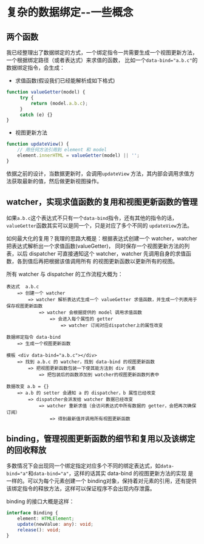 # 复杂的数据绑定--一些概念

## 两个函数

我已经整理出了数据绑定的方式，一个绑定指令一共需要生成一个视图更新方法，一个根据绑定路径（或者表达式）来求值的函数，
比如一个`data-bind="a.b.c"`的数据绑定指令，会生成：

* 求值函数(假设我们已经能解析成如下格式)
```typescript
function valueGetter(model) {
	 try {
		 return (model.a.b.c);
	 }
	 catch (e) {}
}
```

* 视图更新方法
```typescript
function updateView() {
	// 用任何方法引用到 element 和 model
	element.innerHTML = valueGetter(model) || '';
}
```

依据之前的设计，当数据更新时，会调用`updateView` 方法，其内部会调用求值方法获取最新的值，然后做更新视图操作。

## watcher，实现求值函数的复用和视图更新函数的管理

如果`a.b.c`这个表达式不只有一个`data-bind`指令，还有其他的指令的话，`valueGetter`函数其实可以是同一个，只是对应了多个不同的
`updateView`方法。

如何最大化的复用？我理的思路大概是：根据表达式创建一个 watcher，watcher 把表达式解析出一个求值函数(valueGetter)，
同时保存一个视图更新方法的列表，以后 dispatcher 可直接通知这个 watcher，watcher 先调用自身的求值函数，各到值后再把根据该值调用所有
的视图更新函数以更新所有的视图。

所有 watcher 与 dispatcher 的工作流程大概为：
```
表达式  a.b.c
	=> 创建一个 watcher
		=> watcher 解析表达式生成一个 valueGetter 求值函数，并生成一个列表用于保存视图更新函数
			=> watcher 会根据提供的 model 调用求值函数
				=> 会进入每个属性的 getter
					=> watcher 订阅对应dispatcher上的属性改变 
		
数据绑定指令 data-bind
	=> 生成一个视图更新函数
	
模板 <div data-bind="a.b.c"></div>
	=> 找到 a.b.c 的 watcher，找到 data-bind 的视图更新函数
		=> 把视图更新函数包装一下使其能方法到 div 元素
			=> 把包装后的函数添加到 watcher的视图更新函数列表中
			
数据改变 a.b = {}
	=> a.b 的 setter 会通知 a 的 dispatcher，b 属性已经改变
		=> dispatcher会派发给 watcher 数据已经改变
			=> watcher 重新求值（会访问表达式中所有数据的 getter，会把再次确保订阅）
				=> 得到最新值并调用所有视图更新函数
```

## binding，管理视图更新函数的细节和复用以及该绑定的回收释放

多数情况下会出现同一个绑定指定对应多个不同的绑定表达式，如`data-bind="a"`和`data-bind="a"`，这样的话其实 data-bind 的视图更新方法的实现
是一样的。可以为每个元素创建一个 binding对象，保持着对元素的引用，还有提供该绑定指令的释放方法，这样可以保证程序不会出现内存泄露。

binding 的接口大概是这样：

```typescript
interface Binding {
	element: HTMLElement;
	update(newValue: any): void;
	release(): void;	
}
```